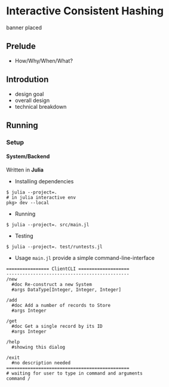# Interactive Consistent Hashing
banner placed

## Prelude
- How/Why/When/What?

## Introdution
- design goal
- overall design
- technical breakdown

## Running
### Setup
#### System/Backend
Written in **Julia**

- Installing dependencies
```shell
$ julia --project=.
# in julia interactive env
pkg> dev --local
```


- Running
```shell
$ julia --project=. src/main.jl
```

- Testing
```shell
$ julia --project=. test/runtests.jl
```


- Usage
`main.jl` provide a simple command-line-interface

```shell
================ ClientCLI ===================
----------------------------------------------
/new
  #doc Re-construct a new System
  #args DataType[Integer, Integer, Integer]

/add
  #doc Add a number of records to Store
  #args Integer

/get
  #doc Get a single record by its ID
  #args Integer

/help
  #showing this dialog

/exit
  #no description needed
==============================================
# waiting for user to type in command and arguments
command /

```
